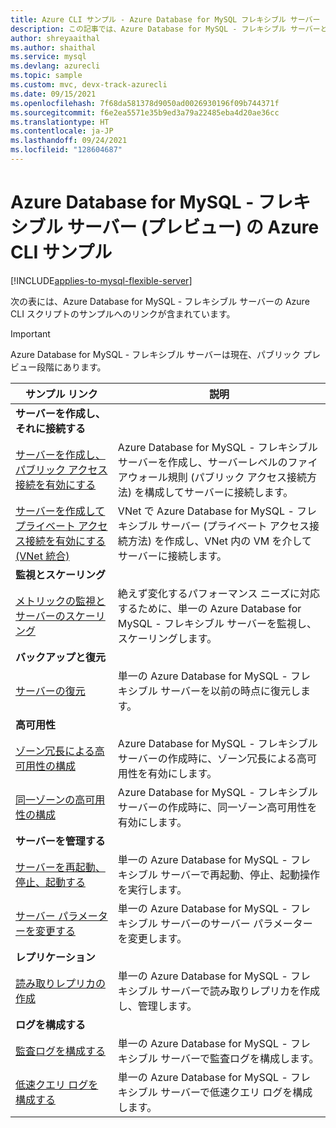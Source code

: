 ```yaml
---
title: Azure CLI サンプル - Azure Database for MySQL フレキシブル サーバー
description: この記事では、Azure Database for MySQL - フレキシブル サーバーとのやりとりに使用できる Azure CLI サンプル コードを紹介しています。
author: shreyaaithal
ms.author: shaithal
ms.service: mysql
ms.devlang: azurecli
ms.topic: sample
ms.custom: mvc, devx-track-azurecli
ms.date: 09/15/2021
ms.openlocfilehash: 7f68da581378d9050ad0026930196f09b744371f
ms.sourcegitcommit: f6e2ea5571e35b9ed3a79a22485eba4d20ae36cc
ms.translationtype: HT
ms.contentlocale: ja-JP
ms.lasthandoff: 09/24/2021
ms.locfileid: "128604687"
---
```

# <a name="azure-cli-samples-for-azure-database-for-mysql---flexible-server-preview"></a>Azure Database for MySQL - フレキシブル サーバー (プレビュー) の Azure CLI サンプル 

[!INCLUDE[applies-to-mysql-flexible-server](../includes/applies-to-mysql-flexible-server.md)]

次の表には、Azure Database for MySQL - フレキシブル サーバーの Azure CLI スクリプトのサンプルへのリンクが含まれています。

> [!IMPORTANT]
> Azure Database for MySQL - フレキシブル サーバーは現在、パブリック プレビュー段階にあります。


| サンプル リンク | 説明  |
|---|---|
|**サーバーを作成し、それに接続する**||
| [サーバーを作成し、パブリック アクセス接続を有効にする](scripts/sample-cli-create-connect-public-access.md) | Azure Database for MySQL - フレキシブル サーバーを作成し、サーバーレベルのファイアウォール規則 (パブリック アクセス接続方法) を構成してサーバーに接続します。 |
| [サーバーを作成してプライベート アクセス接続を有効にする (VNet 統合)](scripts/sample-cli-create-connect-private-access.md) | VNet で Azure Database for MySQL - フレキシブル サーバー (プライベート アクセス接続方法) を作成し、VNet 内の VM を介してサーバーに接続します。 |
|**監視とスケーリング**||
| [メトリックの監視とサーバーのスケーリング](scripts/sample-cli-monitor-and-scale.md) | 絶えず変化するパフォーマンス ニーズに対応するために、単一の Azure Database for MySQL - フレキシブル サーバーを監視し、スケーリングします。 |
|**バックアップと復元**||
| [サーバーの復元](scripts/sample-cli-restore-server.md) | 単一の Azure Database for MySQL - フレキシブル サーバーを以前の時点に復元します。 |
|**高可用性**||
| [ゾーン冗長による高可用性の構成](scripts/sample-cli-zone-redundant-ha.md) | Azure Database for MySQL - フレキシブル サーバーの作成時に、ゾーン冗長による高可用性を有効にします。|
| [同一ゾーンの高可用性の構成](scripts/sample-cli-same-zone-ha.md) | Azure Database for MySQL - フレキシブル サーバーの作成時に、同一ゾーン高可用性を有効にします。|
|**サーバーを管理する**||
| [サーバーを再起動、停止、起動する](scripts/sample-cli-restart-stop-start.md)| 単一の Azure Database for MySQL - フレキシブル サーバーで再起動、停止、起動操作を実行します。 |
| [サーバー パラメーターを変更する](scripts/sample-cli-change-server-parameters.md) | 単一の Azure Database for MySQL - フレキシブル サーバーのサーバー パラメーターを変更します。 |
|**レプリケーション**||
| [読み取りレプリカの作成](scripts/sample-cli-read-replicas.md) | 単一の Azure Database for MySQL - フレキシブル サーバーで読み取りレプリカを作成し、管理します。 |
|**ログを構成する**||
| [監査ログを構成する](scripts/sample-cli-audit-logs.md) | 単一の Azure Database for MySQL - フレキシブル サーバーで監査ログを構成します。 |
| [低速クエリ ログを構成する](scripts/sample-cli-slow-query-logs.md) | 単一の Azure Database for MySQL - フレキシブル サーバーで低速クエリ ログを構成します。 |

